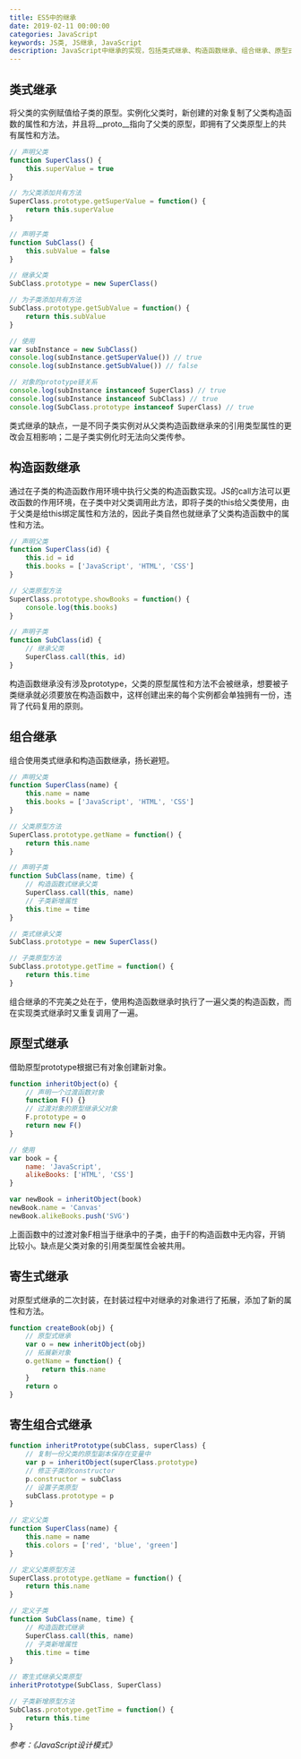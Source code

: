 ```yaml
---
title: ES5中的继承
date: 2019-02-11 00:00:00
categories: JavaScript
keywords: JS类, JS继承, JavaScript
description: JavaScript中继承的实现，包括类式继承、构造函数继承、组合继承、原型式继承、寄生式继承、寄生组合式继承
---
```


## 类式继承

将父类的实例赋值给子类的原型。实例化父类时，新创建的对象复制了父类构造函数的属性和方法，并且将\_\_proto\_\_指向了父类的原型，即拥有了父类原型上的共有属性和方法。

``` JavaScript
// 声明父类
function SuperClass() {
    this.superValue = true
}

// 为父类添加共有方法
SuperClass.prototype.getSuperValue = function() {
    return this.superValue
}

// 声明子类
function SubClass() {
    this.subValue = false
}

// 继承父类
SubClass.prototype = new SuperClass()

// 为子类添加共有方法
SubClass.prototype.getSubValue = function() {
    return this.subValue
}

// 使用
var subInstance = new SubClass()
console.log(subInstance.getSuperValue()) // true
console.log(subInstance.getSubValue()) // false

// 对象的prototype链关系
console.log(subInstance instanceof SuperClass) // true
console.log(subInstance instanceof SubClass) // true
console.log(SubClass.prototype instanceof SuperClass) // true
```

类式继承的缺点，一是不同子类实例对从父类构造函数继承来的引用类型属性的更改会互相影响；二是子类实例化时无法向父类传参。

## 构造函数继承

通过在子类的构造函数作用环境中执行父类的构造函数实现。JS的call方法可以更改函数的作用环境，在子类中对父类调用此方法，即将子类的this给父类使用，由于父类是给this绑定属性和方法的，因此子类自然也就继承了父类构造函数中的属性和方法。

``` JavaScript
// 声明父类
function SuperClass(id) {
    this.id = id
    this.books = ['JavaScript', 'HTML', 'CSS']
}

// 父类原型方法
SuperClass.prototype.showBooks = function() {
    console.log(this.books)
}

// 声明子类
function SubClass(id) {
    // 继承父类
    SuperClass.call(this, id)
}
```

构造函数继承没有涉及prototype，父类的原型属性和方法不会被继承，想要被子类继承就必须要放在构造函数中，这样创建出来的每个实例都会单独拥有一份，违背了代码复用的原则。

## 组合继承

组合使用类式继承和构造函数继承，扬长避短。

``` JavaScript
// 声明父类
function SuperClass(name) {
    this.name = name
    this.books = ['JavaScript', 'HTML', 'CSS']
}

// 父类原型方法
SuperClass.prototype.getName = function() {
    return this.name
}

// 声明子类
function SubClass(name, time) {
    // 构造函数式继承父类
    SuperClass.call(this, name)
    // 子类新增属性
    this.time = time
}

// 类式继承父类
SubClass.prototype = new SuperClass()

// 子类原型方法
SubClass.prototype.getTime = function() {
    return this.time
}
```

组合继承的不完美之处在于，使用构造函数继承时执行了一遍父类的构造函数，而在实现类式继承时又重复调用了一遍。

## 原型式继承

借助原型prototype根据已有对象创建新对象。

``` JavaScript
function inheritObject(o) {
    // 声明一个过渡函数对象
    function F() {}
    // 过渡对象的原型继承父对象
    F.prototype = o
    return new F()
}

// 使用
var book = {
    name: 'JavaScript',
    alikeBooks: ['HTML', 'CSS']
}

var newBook = inheritObject(book)
newBook.name = 'Canvas'
newBook.alikeBooks.push('SVG')
```

上面函数中的过渡对象F相当于继承中的子类，由于F的构造函数中无内容，开销比较小。缺点是父类对象的引用类型属性会被共用。

## 寄生式继承

对原型式继承的二次封装，在封装过程中对继承的对象进行了拓展，添加了新的属性和方法。

``` JavaScript
function createBook(obj) {
    // 原型式继承
    var o = new inheritObject(obj)
    // 拓展新对象
    o.getName = function() {
        return this.name
    }
    return o
}
```

## 寄生组合式继承

``` JavaScript
function inheritPrototype(subClass, superClass) {
    // 复制一份父类的原型副本保存在变量中
    var p = inheritObject(superClass.prototype)
    // 修正子类的constructor
    p.constructor = subClass
    // 设置子类原型
    subClass.prototype = p
}

// 定义父类
function SuperClass(name) {
    this.name = name
    this.colors = ['red', 'blue', 'green']
}

// 定义父类原型方法
SuperClass.prototype.getName = function() {
    return this.name
}

// 定义子类
function SubClass(name, time) {
    // 构造函数式继承
    SuperClass.call(this, name)
    // 子类新增属性
    this.time = time
}

// 寄生式继承父类原型
inheritPrototype(SubClass, SuperClass)

// 子类新增原型方法
SubClass.prototype.getTime = function() {
    return this.time
}
```

<cite>参考：《JavaScript设计模式》</cite>